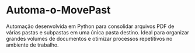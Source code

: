 # Automa-o-MovePast
Automação desenvolvida em Python para consolidar arquivos PDF de várias pastas e subpastas em uma única pasta destino. Ideal para organizar grandes volumes de documentos e otimizar processos repetitivos no ambiente de trabalho.

